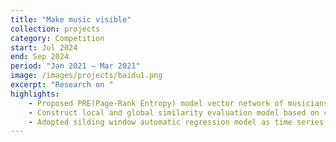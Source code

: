 ```yaml
---
title: "Make music visible"
collection: projects
category: Competition
start: Jul 2024
end: Sep 2024
period: "Jan 2021 – Mar 2021"
image: /images/projects/baidu1.png
excerpt: "Research on "
highlights:
    - Proposed PRE(Page-Rank Entropy) model vector network of musicians and quantify influence of musicians by weights of nodes at the time-span and genre-span perspectives.
    - Construct local and global similarity evaluation model based on cosine simlarity of multi-dimensional eigen vectors extracted by PCA. Utlized k-means clustering method to classify significance of eigens between and within genres.
    - Adopted silding window automatic regression model as time series forecasting on main eigens to predict the long and short-term developing trend of musical genres.
---
```

